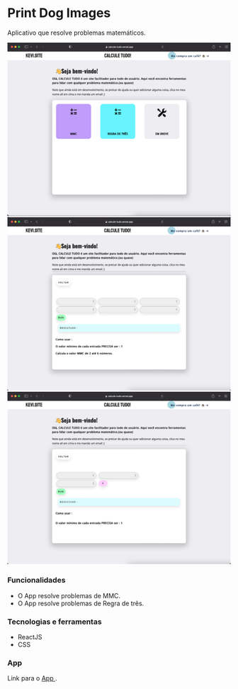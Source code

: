 # Print Dog Images
Aplicativo que resolve problemas matemáticos.

<img src="./calcule-tudo.png" />
<img src="./1.png" />
<img src="./2.png" />


### Funcionalidades
<ul>
  <li> O App resolve problemas de MMC. </ li>
  <li> O App resolve problemas de Regra de três. </ li>
</ul>

### Tecnologias e ferramentas
<ul>
  <li> ReactJS </ li>
  <li> CSS </ li>
</ul>

### App
Link para o <a href="https://calcule-tudo.vercel.app/"> App </a>.
